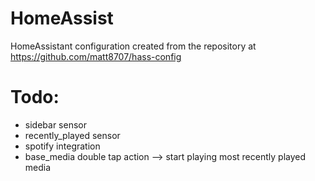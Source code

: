 # HomeAssist
HomeAssistant configuration created from the repository at https://github.com/matt8707/hass-config

# Todo:
- sidebar sensor
- recently_played sensor
- spotify integration
- base_media double tap action --> start playing most recently played media